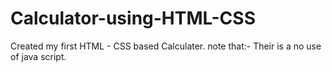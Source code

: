# Calculator-using-HTML-CSS
 Created my first HTML - CSS based Calculater.
 note that:- Their is a no use of java script.
 